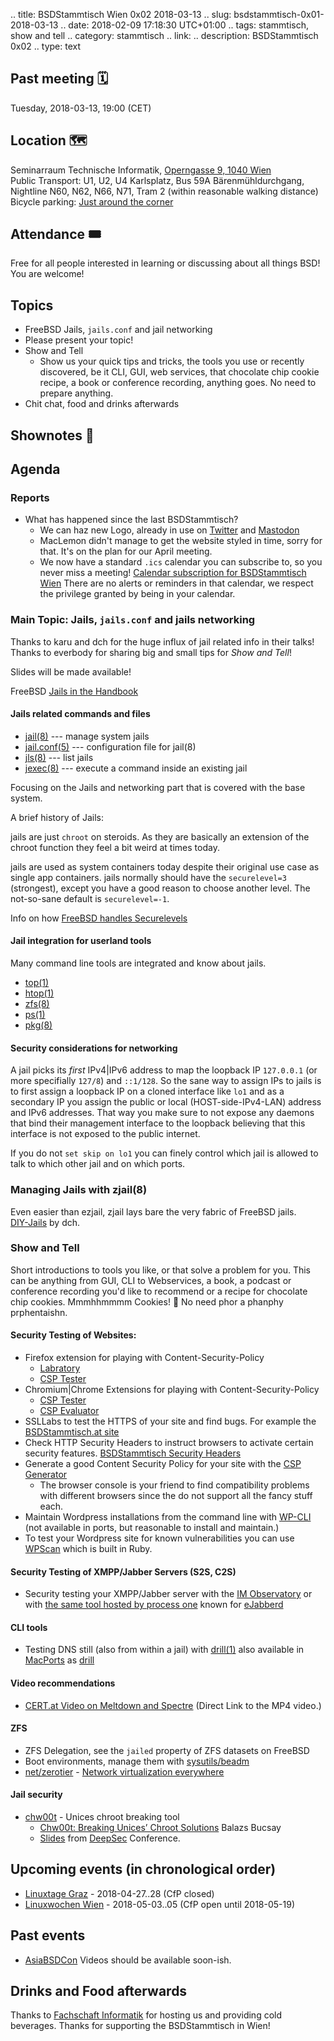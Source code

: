 .. title: BSDStammtisch Wien 0x02 2018-03-13
.. slug: bsdstammtisch-0x01-2018-03-13
.. date: 2018-02-09 17:18:30 UTC+01:00
.. tags: stammtisch, show and tell
.. category: stammtisch
.. link: 
.. description: BSDStammtisch 0x02
.. type: text


## Past meeting 🗓
Tuesday, 2018-03-13, 19:00 (CET)


## Location 🗺
Seminarraum Technische Informatik, [Operngasse 9, 1040 Wien](https://www.openstreetmap.org/node/419270986#map=18/48.19964/16.36698&layers=C)  
Public Transport: U1, U2, U4 Karlsplatz, Bus 59A Bärenmühldurchgang, Nightline N60, N62, N66, N71, Tram 2 (within reasonable walking distance)  
Bicycle parking: [Just around the corner](https://www.openstreetmap.org/node/419270986#map=18/48.19964/16.36698&layers=C)  


## Attendance 🎟
Free for all people interested in learning or discussing about all things BSD! You are welcome!


## Topics 
- FreeBSD Jails, `jails.conf` and jail networking
- Please present your topic!
- Show and Tell
	- Show us your quick tips and tricks, the tools you use or recently discovered, be it CLI, GUI, web services, that chocolate chip cookie recipe, a book or conference recording, anything goes. No need to prepare anything.
- Chit chat, food and drinks afterwards


## Shownotes 📝

## Agenda
### Reports
- What has happened since the last BSDStammtisch?
	- We can haz new Logo, already in use on [Twitter](https://twitter.com/BSDStammtisch) and [Mastodon](https://bsd.network/@BSDStammtisch)
	- MacLemon didn't manage to get the website styled in time, sorry for that. It's on the plan for our April meeting.
  - We now have a standard `.ics` calendar you can subscribe to, so you never miss a meeting! [Calendar subscription for BSDStammtisch Wien](https://bsdstammtisch.at/calendar/wien) There are no alerts or reminders in that calendar, we respect the privilege granted by being in your calendar.

### Main Topic: Jails, `jails.conf` and jails networking
Thanks to karu and dch for the huge influx of jail related info in their talks!
Thanks to everbody for sharing big and small tips for *Show and Tell*!

Slides will be made available!

FreeBSD [Jails in the Handbook](https://www.freebsd.org/doc/handbook/jails.html)

#### Jails related commands and files
- [jail(8)](https://www.freebsd.org/cgi/man.cgi?query=jail&apropos=0&sektion=8&manpath=FreeBSD+11.1-RELEASE+and+Ports&arch=default&format=html) --- manage system jails
- [jail.conf(5)](https://www.freebsd.org/cgi/man.cgi?query=jail.conf&sektion=5&apropos=0&manpath=FreeBSD+11.1-RELEASE+and+Ports) --- configuration	file for jail(8)
- [jls(8)](https://www.freebsd.org/cgi/man.cgi?query=jls&sektion=8&apropos=0&manpath=FreeBSD+11.1-RELEASE+and+Ports) --- list jails
- [jexec(8)](https://www.freebsd.org/cgi/man.cgi?query=jexec&sektion=8&apropos=0&manpath=FreeBSD+11.1-RELEASE+and+Ports) --- execute a	command	inside an existing jail

Focusing on the Jails and networking part that is covered with the base system.

A brief history of Jails:

jails are just `chroot` on steroids. As they are basically an extension of the chroot function they feel a bit weird at times today.

jails are used as system containers today despite their original use case as single app containers.
jails normally should have the `securelevel=3` (strongest), except you have a good reason to choose another level.
The not-so-sane default is `securelevel=-1`.

Info on how [FreeBSD handles Securelevels](https://www.freebsd.org/doc/faq/security.html#idp60330472)

#### Jail integration for userland tools
Many command line tools are integrated and know about jails.
- [top(1)](https://www.freebsd.org/cgi/man.cgi?query=top&apropos=0&sektion=0&manpath=FreeBSD+11.1-RELEASE+and+Ports&arch=default&format=html)
- [htop(1)](https://www.freebsd.org/cgi/man.cgi?query=htop&sektion=0&apropos=0&manpath=FreeBSD+11.1-RELEASE+and+Ports)
- [zfs(8)](https://www.freebsd.org/cgi/man.cgi?query=zfs&apropos=0&sektion=0&manpath=FreeBSD+11.1-RELEASE+and+Ports&arch=default&format=html)
- [ps(1)](https://www.freebsd.org/cgi/man.cgi?query=ps&apropos=0&sektion=0&manpath=FreeBSD+11.1-RELEASE+and+Ports&arch=default&format=html)
- [pkg(8)](https://www.freebsd.org/cgi/man.cgi?query=pkg&apropos=0&sektion=0&manpath=FreeBSD+11.1-RELEASE+and+Ports&arch=default&format=html)

#### Security considerations for networking
A jail picks its *first* IPv4|IPv6 address to map the loopback IP `127.0.0.1` (or more specifially `127/8`) and `::1/128`. So the sane way to assign IPs to jails is to first assign a loopback IP on a cloned interface like `lo1` and as a secondary IP you assign the public or local (HOST-side-IPv4-LAN) address and IPv6 addresses.
That way you make sure to not expose any daemons that bind their management interface to the loopback believing that this interface is not exposed to the public internet.

If you do not `set skip on lo1` you can finely control which jail is allowed to talk to which other jail and on which ports.

### Managing Jails with zjail(8)
Even easier than ezjail, zjail lays bare the very fabric of FreeBSD jails.  
[DIY-Jails](https://gitlab.com/skunkwerks/diy-jails/) by dch.



### Show and Tell
Short introductions to tools you like, or that solve a problem for you. This can be anything from GUI, CLI to Webservices, a book, a podcast or conference recording you'd like to recommend or a recipe for chocolate chip cookies. Mmmhhmmmm Cookies! 🍪 No need phor a phanphy prphentaishn.  

#### Security Testing of Websites:
- Firefox extension for playing with Content-Security-Policy
	- [Labratory](https://github.com/april/laboratory)
	- [CSP Tester](https://oxdef.info/csp-tester/)
- Chromium|Chrome Extensions for playing with Content-Security-Policy
	- [CSP Tester](https://chrome.google.com/webstore/detail/csp-tester/ehmipebdmhlmikaopdfoinmcjhhfadlf?hl=en-US)
	- [CSP Evaluator](https://chrome.google.com/webstore/detail/csp-evaluator/fjohamlofnakbnbfjkohkbdigoodcejf?hl=en-US)
- SSLLabs to test the HTTPS of your site and find bugs. For example the [BSDStammtisch.at site](https://www.ssllabs.com/ssltest/analyze.html?d=bsdstammtisch.at)
- Check HTTP Security Headers to instruct browsers to activate certain security features. [BSDStammtisch Security Headers](https://securityheaders.io/?q=bsdstammtisch.at&followRedirects=on)
- Generate a good Content Security Policy for your site with the [CSP Generator](https://report-uri.com/home/generate)
	- The browser console is your friend to find compatibility problems with different browsers since the do not support all the fancy stuff each.
- Maintain Wordpress installations from the command line with [WP-CLI](http://wp-cli.org/) (not available in ports, but reasonable to install and maintain.)
- To test your Wordpress site for known vulnerabilities you can use [WPScan](https://wpscan.org/) which is built in Ruby.

#### Security Testing of XMPP/Jabber Servers (S2S, C2S)
- Security testing your XMPP/Jabber server with the [IM Observatory](https://xmpp.net/) or with [the same tool hosted by process one](https://check.messaging.one/) known for [eJabberd](https://www.freshports.org/net-im/ejabberd/)

#### CLI tools
- Testing DNS still (also from within a jail) with [drill(1)](https://www.freebsd.org/cgi/man.cgi?query=drill&sektion=0&apropos=0&manpath=FreeBSD+11.1-RELEASE+and+Ports) also available in [MacPorts](https://macports.org/) as [drill](https://www.macports.org/ports.php?by=name&substr=drill)

#### Video recommendations
- [CERT.at Video on Meltdown and Spectre](https://www.cert.at/static/downloads/videos/2018-01-10-cert-meltdown-spectre.mp4) (Direct Link to the MP4 video.)

#### ZFS
- ZFS Delegation, see the `jailed` property of ZFS datasets on FreeBSD
- Boot environments, manage them with [sysutils/beadm](https://www.freshports.org/sysutils/beadm/)
- [net/zerotier](https://www.freshports.org/net/zerotier/) - [Network virtualization everywhere](https://zerotier.com/)

#### Jail security
- [chw00t](https://github.com/earthquake/chw00t) - Unices chroot breaking tool
	- [Chw00t: Breaking Unices’ Chroot Solutions](https://www.youtube.com/watch?v=1A7yJxh-fyc) Balazs Bucsay
	- [Slides](https://deepsec.net/docs/Slides/2015/Chw00t_How_To_Break%20Out_from_Various_Chroot_Solutions_-_Bucsay_Balazs.pdf) from [DeepSec](https://deepsec.net) Conference.

## Upcoming events (in chronological order)
- [Linuxtage Graz](https://www.linuxtage.at/) - 2018-04-27..28 (CfP closed)
- [Linuxwochen Wien](https://www.linuxwochen.at/Wien/) - 2018-05-03..05 (CfP open until 2018-05-19)

## Past events
- [AsiaBSDCon](https://asiabsdcon.org/) Videos should be available soon-ish.

## Drinks and Food afterwards
Thanks to [Fachschaft Informatik](https://www.fsinf.at/) for hosting us and providing cold beverages. Thanks for supporting the BSDStammtisch in Wien!

